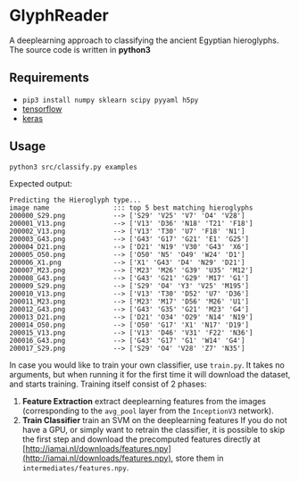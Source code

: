 # GlyphReader
A deeplearning approach to classifying the ancient Egyptian hieroglyphs. The source code is written in **python3**

## Requirements
- `pip3 install numpy sklearn scipy pyyaml h5py`
- [tensorflow](https://www.tensorflow.org/get_started/os_setup)
- [keras](https://keras.io/#installation)

## Usage
```
python3 src/classify.py examples
```
Expected output:
```
Predicting the Hieroglyph type...
image name                ::: top 5 best matching hieroglyphs
200000_S29.png            --> ['S29' 'V25' 'V7' 'O4' 'V28']
200001_V13.png            --> ['V13' 'D36' 'N18' 'T21' 'F18']
200002_V13.png            --> ['V13' 'T30' 'U7' 'F18' 'N1']
200003_G43.png            --> ['G43' 'G17' 'G21' 'E1' 'G25']
200004_D21.png            --> ['D21' 'N19' 'V30' 'G43' 'X6']
200005_O50.png            --> ['O50' 'N5' 'O49' 'W24' 'D1']
200006_X1.png             --> ['X1' 'G43' 'D4' 'N29' 'D21']
200007_M23.png            --> ['M23' 'M26' 'G39' 'U35' 'M12']
200008_G43.png            --> ['G43' 'G21' 'G29' 'M17' 'G1']
200009_S29.png            --> ['S29' 'O4' 'Y3' 'V25' 'M195']
200010_V13.png            --> ['V13' 'T30' 'D52' 'U7' 'D36']
200011_M23.png            --> ['M23' 'M17' 'D56' 'M26' 'U1']
200012_G43.png            --> ['G43' 'G35' 'G21' 'M23' 'G4']
200013_D21.png            --> ['D21' 'O34' 'O29' 'N14' 'N19']
200014_O50.png            --> ['O50' 'G17' 'X1' 'N17' 'D19']
200015_V13.png            --> ['V13' 'D46' 'V31' 'F22' 'N36']
200016_G43.png            --> ['G43' 'G17' 'G1' 'W14' 'G4']
200017_S29.png            --> ['S29' 'O4' 'V28' 'Z7' 'N35']
```

In case you would like to train your own classifier, use `train.py`. It takes no arguments, but when running it for the first time it will download the dataset, and starts training. Training itself consist of 2 phases:

1. **Feature Extraction** extract deeplearning features from the images (corresponding to the `avg_pool` layer from the `InceptionV3` network).
2. **Train Classifier** train an SVM on the deeplearning features
If you do not have a GPU, or simply want to retrain the classifier, it is possible to skip the first step and download the precomputed features directly at [http://iamai.nl/downloads/features.npy](http://iamai.nl/downloads/features.npy), store them in `intermediates/features.npy`.
